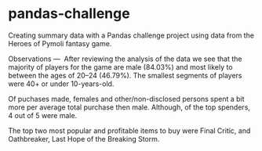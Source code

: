 # pandas-challenge
Creating summary data with a Pandas challenge project using data from the Heroes of Pymoli fantasy game.

Observations — 
After reviewing the analysis of the data we see that the majority of players for the game are male (84.03%) and most likely to between the ages of 20–24 (46.79%). The smallest segments of players were 40+ or under 10-years-old.

Of puchases made, females and other/non-disclosed persons spent a bit more per average total purchase then male. Although, of the top spenders, 4 out of 5 were male. 

The top two most popular and profitable items to buy were Final Critic, and Oathbreaker, Last Hope of the Breaking Storm. 
